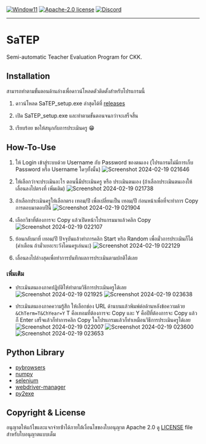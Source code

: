 [![Window11](https://img.shields.io/badge/Windows-blue?style=flat&logo=windows11)]()
[![Apache-2.0 license](https://img.shields.io/badge/license-Apache%202.0-%23D22128?style=flat&logo=apache
)](https://github.com/Logical05/SaTEP/blob/master/LICENSE)
[![Discord](https://img.shields.io/badge/Discord-Join-blue?logo=discord&logoColor=white)](https://discord.gg/Gtn9DN5UF5)

----
# SaTEP

Semi-automatic Teacher Evaluation Program for CKK.

## Installation

สามารถทําตามขั้นตอนด้านล่างเพื่อดาวน์โหลดตัวติดตั้งสําหรับโปรแกรมนี้

1. ดาวน์โหลด SaTEP_setup.exe ล่าสุดได้ที่ [releases](https://github.com/Logical05/SaTEP/releases)

2. เปิด SaTEP_setup.exe และทําตามขั้นตอนจนกว่าจะเสร็จสิ้น

3. เรียบร้อย ขอให้สนุกกับการประเมินครู 😁️

## How-To-Use

1. ให้ Login เข้าสู่ระบบด้วย Username กับ Password ของตนเอง (โปรแกรมไม่มีการเก็บ Password หรือ Username ใดๆทั้งนั้น)
![Screenshot 2024-02-19 021646](https://github.com/Logical05/SaTEP/assets/85784528/fef79720-8694-44e6-996e-a166faf5942d)


2. ให้เลือกว่าจะประเมินอะไร ตอนนี้มีประเมินครู หรือ ประเมินตนเอง (ถ้าเลือกประเมินตนเองให้เลื่อนลงไปตรงที่ เพิ่มเติม)
![Screenshot 2024-02-19 021738](https://github.com/Logical05/SaTEP/assets/85784528/791cc196-0b09-46d5-8fe9-ea4a6e9dfe82)


3. ถ้าเลือกประเมินครูให้เลือกตรง เทอม/ปี เพื่อเปลี่ยนเป็น เทอม/ปี ก่อนหน้าเพื่อที่จะทำการ Copy การตอบมาตอบปีนี้
![Screenshot 2024-02-19 021904](https://github.com/Logical05/SaTEP/assets/85784528/840ec861-49a7-4f5d-88b0-5214fe34b44e)


5. เลือกวิชาที่ต้องการจะ Copy แล้วเปิดหน้าโปรแกรมมาแล้วคลิก Copy
![Screenshot 2024-02-19 022107](https://github.com/Logical05/SaTEP/assets/85784528/e4e0db1b-2040-40a5-a377-dd4751c8fe3b)

6. ย้อนกลับมาที่ เทอม/ปี ปัจจุบันแล้วทำการคลิก Start หริอ Random เพื่อมั่วการประเมินก็ได้ (คำเตือน ถ้ามั่วเยอะระวังโดนครูเล่นนะ)
![Screenshot 2024-02-19 022129](https://github.com/Logical05/SaTEP/assets/85784528/319e39e3-2adf-4477-a1c5-4b5403769e51)

7. เลื่อนลงไปล่างสุดเพื่อทำการบันทึกผลการประเมินตามปกติได้เลย

### เพิ่มเติม

- ประเมินตนเองภาคปฏิบัติให้ทำตามวิธีการประเมินครูได้เลย
![Screenshot 2024-02-19 021925](https://github.com/Logical05/SaTEP/assets/85784528/26666298-95bd-496e-a1f2-06b053aebaf7)
![Screenshot 2024-02-19 023638](https://github.com/Logical05/SaTEP/assets/85784528/aab45954-a9c0-4b8d-9662-a266295ab18d)

- ประเมินตนเองภาคความรู้สึก ให้เลือกช่อง URL ด้านบนแล้วพิมพ์ต่อด้านหลังข้อความด้วย `&ChTerm=T&ChYear=Y`  T คือเทอมที่ต้องการจะ Copy และ Y คือปีที่ต้องการจะ Copy แล้วก็ Enter เสร็จแล้วก็ทำการคลิก Copy ในโปรแกรมแล้วก็ทำเหมือนวิธีการประเมินครูได้เลย
![Screenshot 2024-02-19 022007](https://github.com/Logical05/SaTEP/assets/85784528/6d5e2134-9f52-456e-87b6-c38a7c22ba7b)
![Screenshot 2024-02-19 023600](https://github.com/Logical05/SaTEP/assets/85784528/bd3dbc1f-56bf-4942-8969-4b3a2a315e79)
![Screenshot 2024-02-19 023653](https://github.com/Logical05/SaTEP/assets/85784528/83fbac43-d9fd-44c8-b725-a052d2c210b7)

## Python Library

- [pybrowsers](https://pypi.org/project/pybrowsers/)
- [numpy](https://pypi.org/project/numpy/)
- [selenium](https://pypi.org/project/selenium/)
- [webdriver-manager](https://pypi.org/project/webdriver-manager/)
- [py2exe](https://pypi.org/project/py2exe/)

## Copyright & License

อนุญาตให้แก้ไขและแจกจ่ายซ้ําได้ภายใต้เงื่อนไขของใบอนุญาต Apache 2.0
ดู [LICENSE](https://github.com/Logical05/SaTEP/blob/master/LICENSE) file สําหรับใบอนุญาตแบบเต็ม
